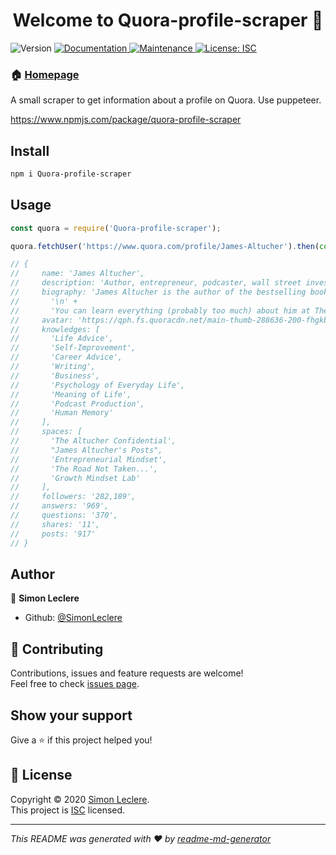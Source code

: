 <h1 align="center">Welcome to Quora-profile-scraper 👋</h1>
<p>
  <img alt="Version" src="https://img.shields.io/badge/version-1.0.0-blue.svg?cacheSeconds=2592000" />
  <a href="https://github.com/SimonLeclere/Quora-profile-scraper#readme" target="_blank">
    <img alt="Documentation" src="https://img.shields.io/badge/documentation-yes-brightgreen.svg" />
  </a>
  <a href="https://github.com/SimonLeclere/Quora-profile-scraper/graphs/commit-activity" target="_blank">
    <img alt="Maintenance" src="https://img.shields.io/badge/Maintained%3F-yes-green.svg" />
  </a>
  <a href="https://github.com/SimonLeclere/Quora-profile-scraper/blob/master/LICENSE" target="_blank">
    <img alt="License: ISC" src="https://img.shields.io/github/license/SimonLeclere/Quora-profile-scraper" />
  </a>
</p>

### 🏠 [Homepage](https://github.com/SimonLeclere/Quora-profile-scraper#readme)

A small scraper to get information about a profile on Quora. Use puppeteer.

https://www.npmjs.com/package/quora-profile-scraper

## Install 

```sh
npm i Quora-profile-scraper
```

## Usage

```js
const quora = require('Quora-profile-scraper');

quora.fetchUser('https://www.quora.com/profile/James-Altucher').then(console.log);

// {
//     name: 'James Altucher',
//     description: 'Author, entrepreneur, podcaster, wall street investor',
//     biography: 'James Altucher is the author of the bestselling book Choose Yourself, editor at The Altucher Report and host of the popular podcast, The James Altucher Show, which takes you beyond business and entrepreneurship by exploring what it means to be human and achieve well-being in a world that is increasingly complicated.\n' +
//       '\n' +
//       'You can learn everything (probably too much) about him at The Altucher Confidential',
//     avatar: 'https://qph.fs.quoracdn.net/main-thumb-288636-200-fhgkbzymvtxxzdwnhcyyahhktlfzazij.jpeg',
//     knowledges: [
//       'Life Advice',
//       'Self-Improvement',
//       'Career Advice',
//       'Writing',
//       'Business',
//       'Psychology of Everyday Life',
//       'Meaning of Life',
//       'Podcast Production',
//       'Human Memory'
//     ],
//     spaces: [
//       'The Altucher Confidential',
//       "James Altucher's Posts",
//       'Entrepreneurial Mindset',
//       'The Road Not Taken...',
//       'Growth Mindset Lab'
//     ],
//     followers: '282,189',
//     answers: '969',
//     questions: '370',
//     shares: '11',
//     posts: '917'
// }
```

## Author

👤 **Simon Leclere**

* Github: [@SimonLeclere](https://github.com/SimonLeclere)

## 🤝 Contributing

Contributions, issues and feature requests are welcome!<br />Feel free to check [issues page](https://github.com/SimonLeclere/Quora-profile-scraper/issues). 

## Show your support

Give a ⭐️ if this project helped you!

## 📝 License

Copyright © 2020 [Simon Leclere](https://github.com/SimonLeclere).<br />
This project is [ISC](https://github.com/SimonLeclere/Quora-profile-scraper/blob/master/LICENSE) licensed.

***
_This README was generated with ❤️ by [readme-md-generator](https://github.com/kefranabg/readme-md-generator)_
